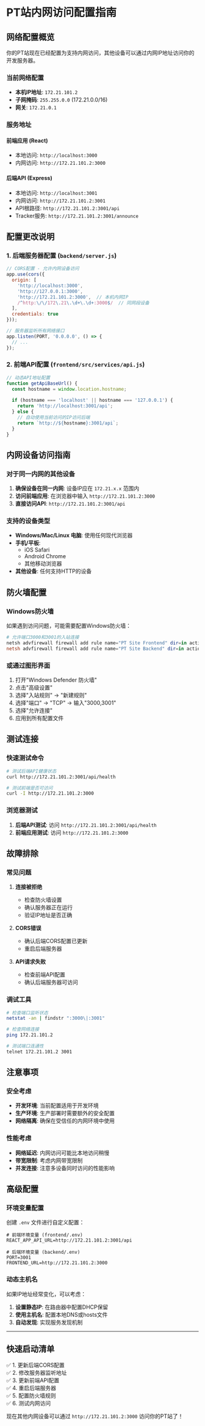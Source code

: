 # PT站内网访问配置指南

## 网络配置概览

你的PT站现在已经配置为支持内网访问，其他设备可以通过内网IP地址访问你的开发服务器。

### 当前网络配置

- **本机IP地址**: `172.21.101.2`
- **子网掩码**: `255.255.0.0` (172.21.0.0/16)
- **网关**: `172.21.0.1`

### 服务地址

#### 前端应用 (React)
- 本地访问: `http://localhost:3000`
- 内网访问: `http://172.21.101.2:3000`

#### 后端API (Express)
- 本地访问: `http://localhost:3001`
- 内网访问: `http://172.21.101.2:3001`
- API根路径: `http://172.21.101.2:3001/api`
- Tracker服务: `http://172.21.101.2:3001/announce`

## 配置更改说明

### 1. 后端服务器配置 (`backend/server.js`)

```javascript
// CORS配置 - 允许内网设备访问
app.use(cors({
  origin: [
    'http://localhost:3000', 
    'http://127.0.0.1:3000',
    'http://172.21.101.2:3000',  // 本机内网IP
    /^http:\/\/172\.21\.\d+\.\d+:3000$/  // 同网段设备
  ],
  credentials: true
}));

// 服务器监听所有网络接口
app.listen(PORT, '0.0.0.0', () => {
  // ...
});
```

### 2. 前端API配置 (`frontend/src/services/api.js`)

```javascript
// 动态API地址配置
function getApiBaseUrl() {
  const hostname = window.location.hostname;
  
  if (hostname === 'localhost' || hostname === '127.0.0.1') {
    return 'http://localhost:3001/api';
  } else {
    // 自动使用当前访问的IP访问后端
    return `http://${hostname}:3001/api`;
  }
}
```

## 内网设备访问指南

### 对于同一内网的其他设备

1. **确保设备在同一内网**: 设备IP应在 `172.21.x.x` 范围内
2. **访问前端应用**: 在浏览器中输入 `http://172.21.101.2:3000`
3. **直接访问API**: `http://172.21.101.2:3001/api`

### 支持的设备类型

- **Windows/Mac/Linux 电脑**: 使用任何现代浏览器
- **手机/平板**: 
  - iOS Safari
  - Android Chrome
  - 其他移动浏览器
- **其他设备**: 任何支持HTTP的设备

## 防火墙配置

### Windows防火墙

如果遇到访问问题，可能需要配置Windows防火墙：

```powershell
# 允许端口3000和3001的入站连接
netsh advfirewall firewall add rule name="PT Site Frontend" dir=in action=allow protocol=TCP localport=3000
netsh advfirewall firewall add rule name="PT Site Backend" dir=in action=allow protocol=TCP localport=3001
```

### 或通过图形界面

1. 打开"Windows Defender 防火墙"
2. 点击"高级设置"
3. 选择"入站规则" → "新建规则"
4. 选择"端口" → "TCP" → 输入"3000,3001"
5. 选择"允许连接"
6. 应用到所有配置文件

## 测试连接

### 快速测试命令

```bash
# 测试后端API健康状态
curl http://172.21.101.2:3001/api/health

# 测试前端是否可访问
curl -I http://172.21.101.2:3000
```

### 浏览器测试

1. **后端API测试**: 访问 `http://172.21.101.2:3001/api/health`
2. **前端应用测试**: 访问 `http://172.21.101.2:3000`

## 故障排除

### 常见问题

1. **连接被拒绝**
   - 检查防火墙设置
   - 确认服务器正在运行
   - 验证IP地址是否正确

2. **CORS错误**
   - 确认后端CORS配置已更新
   - 重启后端服务器

3. **API请求失败**
   - 检查前端API配置
   - 确认后端服务器可访问

### 调试工具

```bash
# 检查端口监听状态
netstat -an | findstr ":3000\|:3001"

# 检查网络连接
ping 172.21.101.2

# 测试端口连通性
telnet 172.21.101.2 3001
```

## 注意事项

### 安全考虑

- **开发环境**: 当前配置适用于开发环境
- **生产环境**: 生产部署时需要额外的安全配置
- **网络隔离**: 确保在受信任的内网环境中使用

### 性能考虑

- **网络延迟**: 内网访问可能比本地访问稍慢
- **带宽限制**: 考虑内网带宽限制
- **并发连接**: 注意多设备同时访问的性能影响

## 高级配置

### 环境变量配置

创建 `.env` 文件进行自定义配置：

```env
# 前端环境变量 (frontend/.env)
REACT_APP_API_URL=http://172.21.101.2:3001/api

# 后端环境变量 (backend/.env)
PORT=3001
FRONTEND_URL=http://172.21.101.2:3000
```

### 动态主机名

如果IP地址经常变化，可以考虑：

1. **设置静态IP**: 在路由器中配置DHCP保留
2. **使用主机名**: 配置本地DNS或hosts文件
3. **自动发现**: 实现服务发现机制

---

## 快速启动清单

✅ 1. 更新后端CORS配置  
✅ 2. 修改服务器监听地址  
✅ 3. 更新前端API配置  
✅ 4. 重启后端服务器  
✅ 5. 配置防火墙规则  
✅ 6. 测试内网访问  

现在其他内网设备可以通过 `http://172.21.101.2:3000` 访问你的PT站了！
